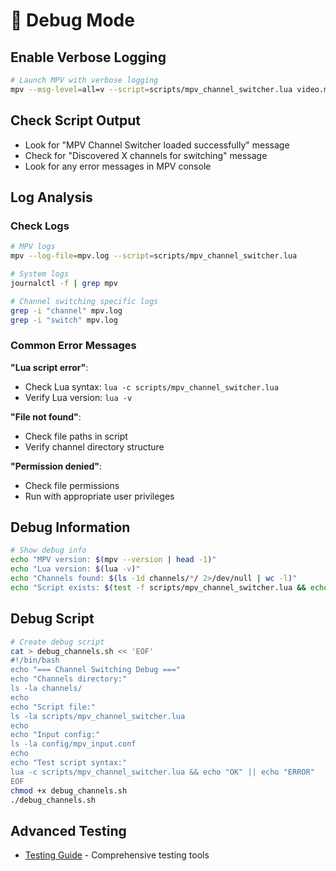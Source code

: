 # 🔧 Debug Mode

## Enable Verbose Logging
```bash
# Launch MPV with verbose logging
mpv --msg-level=all=v --script=scripts/mpv_channel_switcher.lua video.mp4
```

## Check Script Output
- Look for "MPV Channel Switcher loaded successfully" message
- Check for "Discovered X channels for switching" message
- Look for any error messages in MPV console

## Log Analysis

### Check Logs
```bash
# MPV logs
mpv --log-file=mpv.log --script=scripts/mpv_channel_switcher.lua

# System logs
journalctl -f | grep mpv

# Channel switching specific logs
grep -i "channel" mpv.log
grep -i "switch" mpv.log
```

### Common Error Messages

**"Lua script error"**:
- Check Lua syntax: `lua -c scripts/mpv_channel_switcher.lua`
- Verify Lua version: `lua -v`

**"File not found"**:
- Check file paths in script
- Verify channel directory structure

**"Permission denied"**:
- Check file permissions
- Run with appropriate user privileges

## Debug Information
```bash
# Show debug info
echo "MPV version: $(mpv --version | head -1)"
echo "Lua version: $(lua -v)"
echo "Channels found: $(ls -1d channels/*/ 2>/dev/null | wc -l)"
echo "Script exists: $(test -f scripts/mpv_channel_switcher.lua && echo 'Yes' || echo 'No')"
```

## Debug Script
```bash
# Create debug script
cat > debug_channels.sh << 'EOF'
#!/bin/bash
echo "=== Channel Switching Debug ==="
echo "Channels directory:"
ls -la channels/
echo
echo "Script file:"
ls -la scripts/mpv_channel_switcher.lua
echo
echo "Input config:"
ls -la config/mpv_input.conf
echo
echo "Test script syntax:"
lua -c scripts/mpv_channel_switcher.lua && echo "OK" || echo "ERROR"
EOF
chmod +x debug_channels.sh
./debug_channels.sh
```

## Advanced Testing
- [Testing Guide](troubleshooting-testing.md) - Comprehensive testing tools